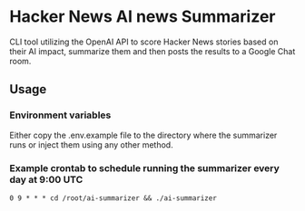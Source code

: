 # Hacker News AI news Summarizer

CLI tool utilizing the OpenAI API to score Hacker News stories based on their AI impact, summarize them and then posts the results to a Google Chat room.

## Usage

### Environment variables

Either copy the .env.example file to the directory where the summarizer runs or inject them using any other method.

### Example crontab to schedule running the summarizer every day at 9:00 UTC

```
0 9 * * * cd /root/ai-summarizer && ./ai-summarizer
```
